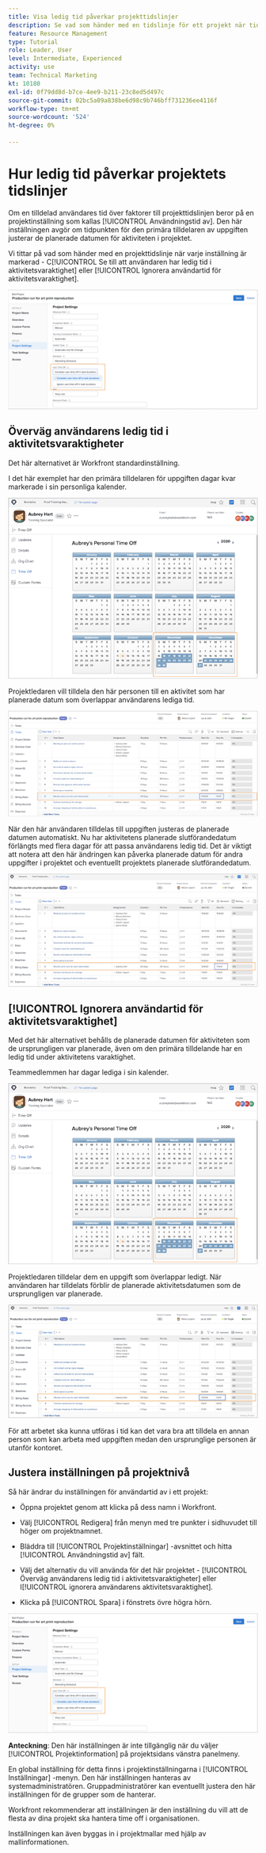 ```yaml
---
title: Visa ledig tid påverkar projekttidslinjer
description: Se vad som händer med en tidslinje för ett projekt när tiden för inställningen är på och av.
feature: Resource Management
type: Tutorial
role: Leader, User
level: Intermediate, Experienced
activity: use
team: Technical Marketing
kt: 10180
exl-id: 0f79dd8d-b7ce-4ee9-b211-23c8ed5d497c
source-git-commit: 02bc5a09a838be6d98c9b746bff731236ee4116f
workflow-type: tm+mt
source-wordcount: '524'
ht-degree: 0%

---
```


# Hur ledig tid påverkar projektets tidslinjer

Om en tilldelad användares tid över faktorer till projekttidslinjen beror på en projektinställning som kallas [!UICONTROL Användningstid av]. Den här inställningen avgör om tidpunkten för den primära tilldelaren av uppgiften justerar de planerade datumen för aktiviteten i projektet.

Vi tittar på vad som händer med en projekttidslinje när varje inställning är markerad - C[!UICONTROL Se till att användaren har ledig tid i aktivitetsvaraktighet] eller [!UICONTROL Ignorera användartid för aktivitetsvaraktighet].

![Inställning för användartid](assets/toapt_01.png)

## Överväg användarens ledig tid i aktivitetsvaraktigheter

Det här alternativet är Workfront standardinställning.

I det här exemplet har den primära tilldelaren för uppgiften dagar kvar markerade i sin personliga kalender.

![personlig kalender](assets/toapt_02.png)

Projektledaren vill tilldela den här personen till en aktivitet som har planerade datum som överlappar användarens lediga tid.

![projektuppgift med datum](assets/toapt_03.png)

När den här användaren tilldelas till uppgiften justeras de planerade datumen automatiskt. Nu har aktivitetens planerade slutförandedatum förlängts med flera dagar för att passa användarens ledig tid. Det är viktigt att notera att den här ändringen kan påverka planerade datum för andra uppgifter i projektet och eventuellt projektets planerade slutförandedatum.

![projektuppgift med förfallodatum](assets/toapt_04.png)

## [!UICONTROL Ignorera användartid för aktivitetsvaraktighet]

Med det här alternativet behålls de planerade datumen för aktiviteten som de ursprungligen var planerade, även om den primära tilldelande har en ledig tid under aktivitetens varaktighet.

Teammedlemmen har dagar lediga i sin kalender.

![fotokalender med avmarkerade datum](assets/toapt_05.png)

Projektledaren tilldelar dem en uppgift som överlappar ledigt. När användaren har tilldelats förblir de planerade aktivitetsdatumen som de ursprungligen var planerade.

![justera projektaktivitetsdatum](assets/toapt_06.png)

För att arbetet ska kunna utföras i tid kan det vara bra att tilldela en annan person som kan arbeta med uppgiften medan den ursprunglige personen är utanför kontoret.

## Justera inställningen på projektnivå

Så här ändrar du inställningen för användartid av i ett projekt:

* Öppna projektet genom att klicka på dess namn i Workfront.

* Välj [!UICONTROL Redigera] från menyn med tre punkter i sidhuvudet till höger om projektnamnet.

* Bläddra till [!UICONTROL Projektinställningar] -avsnittet och hitta [!UICONTROL Användningstid av] fält.

* Välj det alternativ du vill använda för det här projektet - [!UICONTROL Överväg användarens ledig tid i aktivitetsvaraktigheter] eller I[!UICONTROL ignorera användarens aktivitetsvaraktighet].

* Klicka på [!UICONTROL Spara] i fönstrets övre högra hörn.

![Överväg användarens ledig tid i aktivitetsvaraktigheter](assets/toapt_07.png)


**Anteckning**: Den här inställningen är inte tillgänglig när du väljer [!UICONTROL Projektinformation] på projektsidans vänstra panelmeny.

En global inställning för detta finns i projektinställningarna i [!UICONTROL Inställningar] -menyn. Den här inställningen hanteras av systemadministratören. Gruppadministratörer kan eventuellt justera den här inställningen för de grupper som de hanterar.

Workfront rekommenderar att inställningen är den inställning du vill att de flesta av dina projekt ska hantera time off i organisationen.

Inställningen kan även byggas in i projektmallar med hjälp av mallinformationen.
